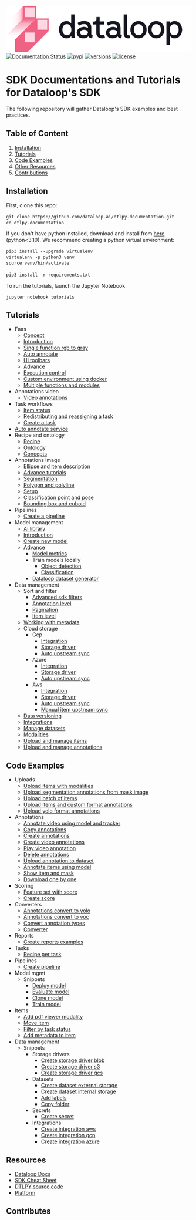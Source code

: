 ![LOGO](assets/site/logo.svg)
[![Documentation Status](https://readthedocs.org/projects/dtlpy/badge/?version=latest)](https://sdk-docs.dataloop.ai/en/latest/?badge=latest)
[![pypi](https://img.shields.io/pypi/v/dtlpy.svg)](https://pypi.org/project/dtlpy/)
[![versions](https://img.shields.io/pypi/pyversions/dtlpy.svg)](https://github.com/dataloop-ai/dtlpy)
[![license](https://img.shields.io/github/license/dataloop-ai/dtlpy-documentation.svg)](https://github.com/dataloop-ai/dtlpy-documentation/blob/master/LICENSE)

# SDK Documentations and Tutorials for Dataloop's SDK

The following repository will gather Dataloop's SDK examples and best practices.

## Table of Content

1. [Installation](#installation)
1. [Tutorials](#tutorials)
1. [Code Examples](#code-examples)
1. [Other Resources](#resources)
1. [Contributions](#contributes)

## Installation

First, clone this repo:

```
git clone https://github.com/dataloop-ai/dtlpy-documentation.git
cd dtlpy-documentation
```

If you don't have python installed, download and install from [here](https://www.python.org/downloads/) (python<3.10).
We recommend creating a python virtual environment:

```
pip3 install --upgrade virtualenv
virtualenv -p python3 venv
source venv/bin/activate

pip3 install -r requirements.txt
```

To run the tutorials, launch the Jupyter Notebook

```
jupyter notebook tutorials
```

## Tutorials

* Faas
  *  [Concept](tutorials/faas/concept/chapter.ipynb)
  *  [Introduction](tutorials/faas/introduction/chapter.ipynb)
  *  [Single function rgb to gray](tutorials/faas/single_function_rgb_to_gray/chapter.ipynb)
  *  [Auto annotate](tutorials/faas/auto_annotate/chapter.ipynb)
  *  [Ui toolbars](tutorials/faas/ui_toolbars/chapter.ipynb)
  *  [Advance](tutorials/faas/advance/chapter.ipynb)
  *  [Execution control](tutorials/faas/execution_control/chapter.ipynb)
  *  [Custom environment using docker](tutorials/faas/custom_environment_using_docker/chapter.ipynb)
  *  [Multiple functions and modules](tutorials/faas/multiple_functions_and_modules/chapter.ipynb)
* Annotations video
  *  [Video annotations](tutorials/annotations_video/video_annotations/chapter.ipynb)
* Task workflows
  *  [Item status](tutorials/task_workflows/item_status/chapter.ipynb)
  *  [Redistributing and reassigning a task](tutorials/task_workflows/redistributing_and_reassigning_a_task/chapter.ipynb)
  *  [Create a task](tutorials/task_workflows/create_a_task/chapter.ipynb)
*  [Auto annotate service](tutorials/auto_annotate_service/chapter.ipynb)
* Recipe and ontology
  *  [Recipe](tutorials/recipe_and_ontology/recipe/chapter.ipynb)
  *  [Ontology](tutorials/recipe_and_ontology/ontology/chapter.ipynb)
  *  [Concepts](tutorials/recipe_and_ontology/concepts/chapter.ipynb)
* Annotations image
  *  [Ellipse and item description](tutorials/annotations_image/ellipse_and_item_description/chapter.ipynb)
  *  [Advance tutorials](tutorials/annotations_image/advance_tutorials/chapter.ipynb)
  *  [Segmentation](tutorials/annotations_image/segmentation/chapter.ipynb)
  *  [Polygon and polyline](tutorials/annotations_image/polygon_and_polyline/chapter.ipynb)
  *  [Setup](tutorials/annotations_image/setup/chapter.ipynb)
  *  [Classification point and pose](tutorials/annotations_image/classification_point_and_pose/chapter.ipynb)
  *  [Bounding box and cuboid](tutorials/annotations_image/bounding_box_and_cuboid/chapter.ipynb)
* Pipelines
  *  [Create a pipeline](tutorials/pipelines/create_a_pipeline/chapter.ipynb)
* Model management
  *  [Ai library](tutorials/model_management/ai_library/chapter.ipynb)
  *  [Introduction](tutorials/model_management/introduction/chapter.ipynb)
  *  [Create new model](tutorials/model_management/create_new_model/chapter.ipynb)
  * Advance
    *  [Model metrics](tutorials/model_management/advance/model_metrics/chapter.ipynb)
    * Train models locally
      *  [Object detection](tutorials/model_management/advance/train_models_locally/object_detection/chapter.ipynb)
      *  [Classification](tutorials/model_management/advance/train_models_locally/classification/chapter.ipynb)
    *  [Dataloop dataset generator](tutorials/model_management/advance/dataloop_dataset_generator/chapter.ipynb)
* Data management
  * Sort and filter
    *  [Advanced sdk filters](tutorials/data_management/sort_and_filter/advanced_sdk_filters/chapter.ipynb)
    *  [Annotation level](tutorials/data_management/sort_and_filter/annotation_level/chapter.ipynb)
    *  [Pagination](tutorials/data_management/sort_and_filter/pagination/chapter.ipynb)
    *  [Item level](tutorials/data_management/sort_and_filter/item_level/chapter.ipynb)
  *  [Working with metadata](tutorials/data_management/working_with_metadata/chapter.ipynb)
  * Cloud storage
    * Gcp
      *  [Integration](tutorials/data_management/cloud_storage/gcp/integration/chapter.ipynb)
      *  [Storage driver](tutorials/data_management/cloud_storage/gcp/storage_driver/chapter.ipynb)
      *  [Auto upstream sync](tutorials/data_management/cloud_storage/gcp/auto_upstream_sync/chapter.ipynb)
    * Azure
      *  [Integration](tutorials/data_management/cloud_storage/azure/integration/chapter.ipynb)
      *  [Storage driver](tutorials/data_management/cloud_storage/azure/storage_driver/chapter.ipynb)
      *  [Auto upstream sync](tutorials/data_management/cloud_storage/azure/auto_upstream_sync/chapter.ipynb)
    * Aws
      *  [Integration](tutorials/data_management/cloud_storage/aws/integration/chapter.ipynb)
      *  [Storage driver](tutorials/data_management/cloud_storage/aws/storage_driver/chapter.ipynb)
      *  [Auto upstream sync](tutorials/data_management/cloud_storage/aws/auto_upstream_sync/chapter.ipynb)
      *  [Manual item upstream sync](tutorials/data_management/cloud_storage/aws/manual_item_upstream_sync/chapter.ipynb)
  *  [Data versioning](tutorials/data_management/data_versioning/chapter.ipynb)
  *  [Integrations](tutorials/data_management/integrations/chapter.ipynb)
  *  [Manage datasets](tutorials/data_management/manage_datasets/chapter.ipynb)
  *  [Modalities](tutorials/data_management/modalities/chapter.ipynb)
  *  [Upload and manage items](tutorials/data_management/upload_and_manage_items/chapter.ipynb)
  *  [Upload and manage annotations](tutorials/data_management/upload_and_manage_annotations/chapter.ipynb)

## Code Examples

* Uploads
  *  [Upload items with modalities](examples/uploads/upload_items_with_modalities.py)
  *  [Upload segmentation annotations from mask image](examples/uploads/upload_segmentation_annotations_from_mask_image.py)
  *  [Upload batch of items](examples/uploads/upload_batch_of_items.py)
  *  [Upload items and custom format annotations](examples/uploads/upload_items_and_custom_format_annotations.py)
  *  [Upload yolo format annotations](examples/uploads/upload_yolo_format_annotations.py)
* Annotations
  *  [Annotate video using model and tracker](examples/annotations/annotate_video_using_model_and_tracker.py)
  *  [Copy annotations](examples/annotations/copy_annotations.py)
  *  [Create annotations](examples/annotations/create_annotations.py)
  *  [Create video annotations](examples/annotations/create_video_annotations.py)
  *  [Play video annotation](examples/annotations/play_video_annotation.py)
  *  [Delete annotations](examples/annotations/delete_annotations.py)
  *  [Upload annotation to dataset](examples/annotations/upload_annotation_to_dataset.py)
  *  [Annotate items using model](examples/annotations/annotate_items_using_model.py)
  *  [Show item and mask](examples/annotations/show_item_and_mask.py)
  *  [Download one by one](examples/annotations/download_one_by_one.py)
* Scoring
  *  [Feature set with score](examples/scoring/feature_set_with_score.py)
  *  [Create score](examples/scoring/create_score.py)
* Converters
  *  [Annotations convert to yolo](examples/converters/annotations_convert_to_yolo.py)
  *  [Annotations convert to voc](examples/converters/annotations_convert_to_voc.py)
  *  [Convert annotation types](examples/converters/convert_annotation_types.py)
  *  [Converter](examples/converters/converter.py)
* Reports
  *  [Create reports examples](examples/reports/create_reports_examples.py)
* Tasks
  *  [Recipe per task](examples/tasks/recipe_per_task.py)
* Pipelines
  *  [Create pipeline](examples/pipelines/create_pipeline.py)
* Model mgmt
  * Snippets
    *  [Deploy model](examples/model_mgmt/snippets/deploy_model.py)
    *  [Evaluate model](examples/model_mgmt/snippets/evaluate_model.py)
    *  [Clone model](examples/model_mgmt/snippets/clone_model.py)
    *  [Train model](examples/model_mgmt/snippets/train_model.py)
* Items
  *  [Add pdf viewer modality](examples/items/add_pdf_viewer_modality.py)
  *  [Move item](examples/items/move_item.py)
  *  [Filter by task status](examples/items/filter_by_task_status.py)
  *  [Add metadata to item](examples/items/add_metadata_to_item.py)
* Data management
  * Snippets
    * Storage drivers
      *  [Create storage driver blob](examples/data_management/snippets/storage_drivers/create_storage_driver_blob.py)
      *  [Create storage driver s3](examples/data_management/snippets/storage_drivers/create_storage_driver_s3.py)
      *  [Create storage driver gcs](examples/data_management/snippets/storage_drivers/create_storage_driver_gcs.py)
    * Datasets
      *  [Create dataset external storage](examples/data_management/snippets/datasets/create_dataset_external_storage.py)
      *  [Create dataset internal storage](examples/data_management/snippets/datasets/create_dataset_internal_storage.py)
      *  [Add labels](examples/data_management/snippets/datasets/add_labels.py)
      *  [Copy folder](examples/data_management/snippets/datasets/copy_folder.py)
    * Secrets
      *  [Create secret](examples/data_management/snippets/secrets/create_secret.py)
    * Integrations
      *  [Create integration aws](examples/data_management/snippets/integrations/create_integration_aws.py)
      *  [Create integration gcp](examples/data_management/snippets/integrations/create_integration_gcp.py)
      *  [Create integration azure](examples/data_management/snippets/integrations/create_integration_azure.py)

## Resources

* [Dataloop Docs](https://dataloop.ai/docs)
* [SDK Cheat Sheet](https://dataloop.ai/docs/sdk-cheatsheet?highlight=cheat)
* [DTLPY source code](https://github.com/dataloop-ai/dtlpy)
* [Platform](https://console.dataloop.ai/)

## Contributes
